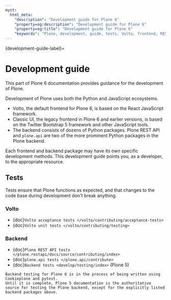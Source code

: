 ```yaml
---
myst:
  html_meta:
    "description": "Development guide for Plone 6"
    "property=og:description": "Development guide for Plone 6"
    "property=og:title": "Development guide for Plone 6"
    "keywords": "Plone, development, guide, tests, Volto, frontend, REST API, plone.api, backend"
---
```


(development-guide-label)=

# Development guide

This part of Plone 6 documentation provides guidance for the development of Plone.

Development of Plone uses both the Python and JavaScript ecosystems.

-   Volto, the default frontend for Plone 6, is based on the React JavaScript framework.
-   Classic UI, the legacy frontend in Plone 6 and earlier versions, is based on the Twitter Bootstrap 5 framework and other JavaScript tools.
-   The backend consists of dozens of Python packages.
    Plone REST API and `plone.api` are two of the more prominent Python packages in the Plone backend.

Each frontend and backend package may have its own specific development methods.
This development guide points you, as a developer, to the appropriate resource.


## Tests

Tests ensure that Plone functions as expected, and that changes to the code base during development don't break anything.


### Volto

-   {doc}`Volto acceptance tests </volto/contributing/acceptance-tests>`
-   {doc}`Volto unit tests </volto/contributing/testing>`


### Backend

-   {doc}`Plone REST API tests </plone.restapi/docs/source/contributing/index>`
-   {doc}`plone.api tests </plone.api/contribute>`
-   {doc}`Backend tests <develop/testing/index>` (Plone 5)

```{note}
Backend testing for Plone 6 is in the process of being written using Cookieplone and pytest.
Until it is complete, Plone 5 documentation is the authoritative source for testing the Plone backend, except for the explicitly listed backend packages above.
```